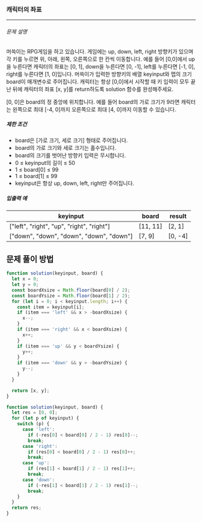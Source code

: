 ### 캐릭터의 좌표

---

###### 문제 설명

머쓱이는 RPG게임을 하고 있습니다. 게임에는 up, down, left, right 방향키가 있으며 각 키를 누르면 위, 아래, 왼쪽, 오른쪽으로 한 칸씩 이동합니다. 예를 들어 [0,0]에서 up을 누른다면 캐릭터의 좌표는 [0, 1], down을 누른다면 [0, -1], left를 누른다면 [-1, 0], right를 누른다면 [1, 0]입니다. 머쓱이가 입력한 방향키의 배열 keyinput와 맵의 크기 board이 매개변수로 주어집니다. 캐릭터는 항상 [0,0]에서 시작할 때 키 입력이 모두 끝난 뒤에 캐릭터의 좌표 [x, y]를 return하도록 solution 함수를 완성해주세요.

[0, 0]은 board의 정 중앙에 위치합니다. 예를 들어 board의 가로 크기가 9라면 캐릭터는 왼쪽으로 최대 [-4, 0]까지 오른쪽으로 최대 [4, 0]까지 이동할 수 있습니다.

##### 제한 조건

- board은 [가로 크기, 세로 크기] 형태로 주어집니다.
- board의 가로 크기와 세로 크기는 홀수입니다.
- board의 크기를 벗어난 방향키 입력은 무시합니다.
- 0 ≤ keyinput의 길이 ≤ 50
- 1 ≤ board[0] ≤ 99
- 1 ≤ board[1] ≤ 99
- keyinput은 항상 up, down, left, right만 주어집니다.

##### 입출력 예

| keyinput                                  | board    | result  |
| ----------------------------------------- | -------- | ------- |
| ["left", "right", "up", "right", "right"] | [11, 11] | [2, 1]  |
| ["down", "down", "down", "down", "down"]  | [7, 9]   | [0, -4] |

## 문제 풀이 방법

```javascript
function solution(keyinput, board) {
  let x = 0;
  let y = 0;
  const boardXsize = Math.floor(board[0] / 2);
  const boardYsize = Math.floor(board[1] / 2);
  for (let i = 0; i < keyinput.length; i++) {
    const item = keyinput[i];
    if (item === 'left' && x > -boardXsize) {
      x--;
    }
    if (item === 'right' && x < boardXsize) {
      x++;
    }
    if (item === 'up' && y < boardYsize) {
      y++;
    }
    if (item === 'down' && y > -boardYsize) {
      y--;
    }
  }

  return [x, y];
}
```

```javascript
function solution(keyinput, board) {
  let res = [0, 0];
  for (let p of keyinput) {
    switch (p) {
      case 'left':
        if (-res[0] < board[0] / 2 - 1) res[0]--;
        break;
      case 'right':
        if (res[0] < board[0] / 2 - 1) res[0]++;
        break;
      case 'up':
        if (res[1] < board[1] / 2 - 1) res[1]++;
        break;
      case 'down':
        if (-res[1] < board[1] / 2 - 1) res[1]--;
        break;
    }
  }
  return res;
}
```
